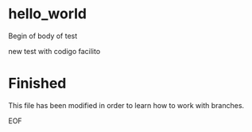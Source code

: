 # hello_world
Begin of body of test

new test with codigo facilito
# Finished




This file has been modified in order to learn how to work with branches.

EOF
